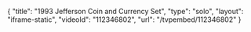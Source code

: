 {
    "title": "1993 Jefferson Coin and Currency Set",
    "type": "solo",
    "layout": "iframe-static",
    "videoId": "112346802",
    "url": "\/tvpembed\/112346802"
}